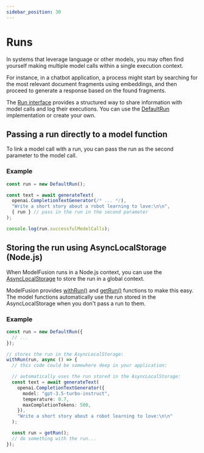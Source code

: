 ```yaml
---
sidebar_position: 30
---
```


# Runs

In systems that leverage language or other models, you may often find yourself making multiple model calls within a single execution context.

For instance, in a chatbot application, a process might start by searching for the most relevant document fragments using embeddings, and then proceed to generate a response based on the found fragments.

The [Run interface](/api/interfaces/Run) provides a structured way to share information with model calls and log their executions. You can use the [DefaultRun](/api/classes/DefaultRun) implementation or create your own.

## Passing a run directly to a model function

To link a model call with a run, you can pass the run as the second parameter to the model call.

### Example

```ts
const run = new DefaultRun();

const text = await generateText(
  openai.CompletionTextGenerator(/* ... */),
  "Write a short story about a robot learning to love:\n\n",
  { run } // pass in the run in the second parameter
);

console.log(run.successfulModelCalls);
```

## Storing the run using AsyncLocalStorage (Node.js)

When ModelFusion runs in a Node.js context, you can use the [AsyncLocalStorage](https://nodejs.org/api/async_context.html) to store the run in a global context.

ModelFusion provides [withRun()](/api/modules/#withrun) and [getRun()](/api/modules/#getrun) functions to make this easy. The model functions automatically use the run stored in the AsyncLocalStorage when you don't pass a run to them.

### Example

```ts
const run = new DefaultRun({
  // ...
});

// stores the run in the AsyncLocalStorage:
withRun(run, async () => {
  // this code could be somewhere deep in your application:

  // automatically uses the run stored in the AsyncLocalStorage:
  const text = await generateText(
    openai.CompletionTextGenerator({
      model: "gpt-3.5-turbo-instruct",
      temperature: 0.7,
      maxCompletionTokens: 500,
    }),
    "Write a short story about a robot learning to love:\n\n"
  );

  const run = getRun();
  // do something with the run...
});
```
